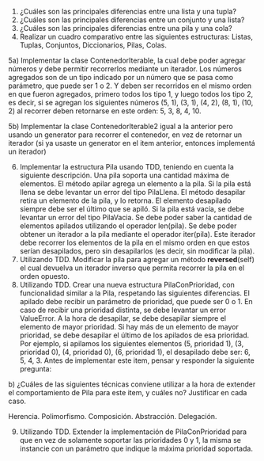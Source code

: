 1) ¿Cuáles son las principales diferencias entre una lista y una tupla?
2) ¿Cuáles son las principales diferencias entre un conjunto y una lista?
3) ¿Cuáles son las principales diferencias entre una pila y una cola?
4) Realizar un cuadro comparativo entre las siguientes estructuras: Listas, Tuplas, Conjuntos,
Diccionarios, Pilas, Colas.

5a) Implementar la clase ContenedorIterable, la cual debe poder agregar números y debe
permitir recorrerlos mediante un iterador. Los números agregados son de un tipo indicado por
un número que se pasa como parámetro, que puede ser 1 o 2. Y deben ser recorridos en el
mismo orden en que fueron agregados, primero todos los tipo 1, y luego todos los tipo 2, es
decir, si se agregan los siguientes números (5, 1), (3, 1), (4, 2), (8, 1), (10, 2) al recorrer deben
retornarse en este orden: 5, 3, 8, 4, 10.

5b) Implementar la clase ContenedorIterable2 igual a la anterior pero usando un generator para
recorrer el contenedor, en vez de retornar un iterador (si ya usaste un generator en el item
anterior, entonces implementá un iterador)

6) Implementar la estructura Pila usando TDD, teniendo en cuenta la siguiente descripción. Una
pila soporta una cantidad máxima de elementos. El método apilar agrega un elemento a la pila.
Si la pila está llena se debe levantar un error del tipo PilaLlena. El método desapilar retira un
elemento de la pila, y lo retorna. El elemento desapilado siempre debe ser el último que se apiló.
Si la pila está vacía, se debe levantar un error del tipo PilaVacia. Se debe poder saber la cantidad
de elementos apilados utilizando el operador len(pila). Se debe poder obtener un iterador a la
pila mediante el operador iter(pila). Este iterador debe recorrer los elementos de la pila en el
mismo orden en que estos serían desapilados, pero sin desapilarlos (es decir, sin modificar la
pila).
7) Utilizando TDD. Modificar la pila para agregar un método __reversed__(self) el cual devuelva
un iterador inverso que permita recorrer la pila en el orden opuesto.
8) Utilizando TDD. Crear una nueva estructura PilaConPrioridad, con funcionalidad similar a la
Pila, respetando las siguientes diferencias. El apilado debe recibir un parámetro de prioridad,
que puede ser 0 o 1. En caso de recibir una prioridad distinta, se debe levantar un error
ValueError. A la hora de desapilar, se debe desapilar siempre el elemento de mayor prioridad. Si
hay más de un elemento de mayor prioridad, se debe desapilar el último de los apilados de esa
prioridad. Por ejemplo, si apilamos los siguientes elementos (5, prioridad 1), (3, prioridad 0), (4,
prioridad 0), (6, prioridad 1), el desapilado debe ser: 6, 5, 4, 3. Antes de implementar este item,
pensar y responder la siguiente pregunta:

b) ¿Cuáles de las siguientes técnicas conviene utilizar a la hora de extender el
comportamiento de Pila para este item, y cuáles no? Justificar en cada caso.

Herencia.
Polimorfismo.
Composición.
Abstracción.
Delegación.

9) Utilizando TDD. Extender la implementación de PilaConPrioridad para que en vez de
solamente soportar las prioridades 0 y 1, la misma se instancie con un parámetro que indique la
máxima prioridad soportada.